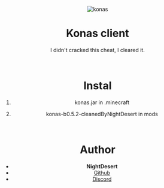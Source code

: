 <div align="center">

![konas](https://user-images.githubusercontent.com/88904139/137678048-ff616d67-065e-4fc2-b003-8ae8702b5a5a.png)
   
<h1 align="center">Konas client</h1>
<p align="center">I didn't cracked this cheat, I cleared it.</p>

<br>

# Instal
1) konas.jar in .minecraft

2) konas-b0.5.2-cleanedByNightDesert in mods

<br>

# Author
- **NightDesert**
- [Github](https://github.com/NightDesertOrig)
- [Discord](https://discord.gg/wUJYtnTdSV)
